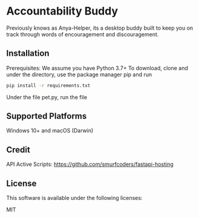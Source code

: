 
# Accountability Buddy

Previously knows as Anya-Helper, its a desktop buddy built to keep you on track through words of encouragement and discouragement. 


## Installation 

Prerequisites: We assume you have Python 3.7+
To download, clone and under the directory, use the package manager pip and run
``` bash
pip install -r requirements.txt
```

Under the file pet.py, run the file 

## Supported Platforms

Windows 10+ and macOS (Darwin)

## Credit

API Active Scripts: https://github.com/smurfcoders/fastapi-hosting

## License

This software is available under the following licenses:

MIT